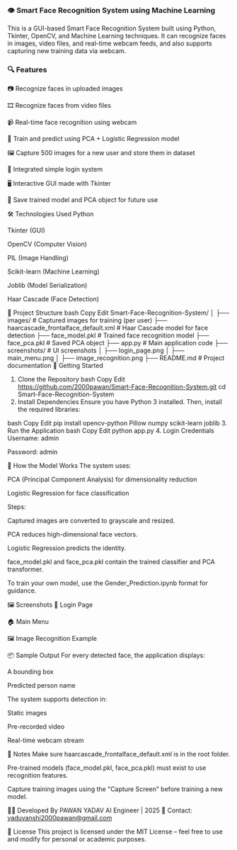 ### 👁️ Smart Face Recognition System using Machine Learning

This is a GUI-based Smart Face Recognition System built using Python, Tkinter, OpenCV, and Machine Learning techniques. It can recognize faces in images, video files, and real-time webcam feeds, and also supports capturing new training data via webcam.

### 🔍 Features

📷 Recognize faces in uploaded images

🎞️ Recognize faces from video files

📹 Real-time face recognition using webcam

🧠 Train and predict using PCA + Logistic Regression model

🖼️ Capture 500 images for a new user and store them in dataset

🔐 Integrated simple login system

🖥️ Interactive GUI made with Tkinter

💾 Save trained model and PCA object for future use

🛠️ Technologies Used
Python

Tkinter (GUI)

OpenCV (Computer Vision)

PIL (Image Handling)

Scikit-learn (Machine Learning)

Joblib (Model Serialization)

Haar Cascade (Face Detection)

📁 Project Structure
bash
Copy
Edit
Smart-Face-Recognition-System/
│
├── images/                              # Captured images for training (per user)
├── haarcascade_frontalface_default.xml # Haar Cascade model for face detection
├── face_model.pkl                       # Trained face recognition model
├── face_pca.pkl                         # Saved PCA object
├── app.py                               # Main application code
├── screenshots/                         # UI screenshots
│   ├── login_page.png
│   ├── main_menu.png
│   ├── image_recognition.png
├── README.md                            # Project documentation
🚀 Getting Started
1. Clone the Repository
bash
Copy
Edit
https://github.com/2000pawan/Smart-Face-Recognition-System.git
cd Smart-Face-Recognition-System
2. Install Dependencies
Ensure you have Python 3 installed. Then, install the required libraries:

bash
Copy
Edit
pip install opencv-python Pillow numpy scikit-learn joblib
3. Run the Application
bash
Copy
Edit
python app.py
4. Login Credentials
Username: admin

Password: admin

🧠 How the Model Works
The system uses:

PCA (Principal Component Analysis) for dimensionality reduction

Logistic Regression for face classification

Steps:

Captured images are converted to grayscale and resized.

PCA reduces high-dimensional face vectors.

Logistic Regression predicts the identity.

face_model.pkl and face_pca.pkl contain the trained classifier and PCA transformer.

To train your own model, use the Gender_Prediction.ipynb format for guidance.

🖼️ Screenshots
🔐 Login Page

🏠 Main Menu

🖼 Image Recognition Example

📦 Sample Output
For every detected face, the application displays:

A bounding box

Predicted person name

The system supports detection in:

Static images

Pre-recorded video

Real-time webcam stream

📌 Notes
Make sure haarcascade_frontalface_default.xml is in the root folder.

Pre-trained models (face_model.pkl, face_pca.pkl) must exist to use recognition features.

Capture training images using the "Capture Screen" before training a new model.

👨‍💻 Developed By
PAWAN YADAV
AI Engineer | 2025
📧 Contact: yaduvanshi2000pawan@gmail.com

📜 License
This project is licensed under the MIT License – feel free to use and modify for personal or academic purposes.

